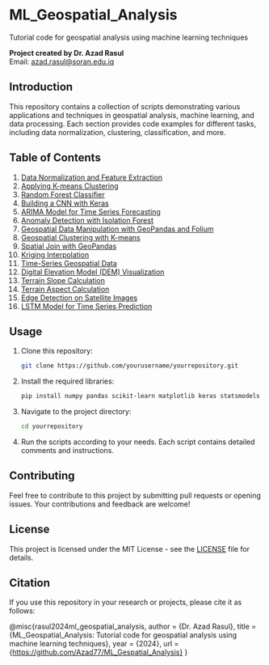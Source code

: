 # ML_Geospatial_Analysis

Tutorial code for geospatial analysis using machine learning techniques

**Project created by Dr. Azad Rasul**  
Email: [azad.rasul@soran.edu.iq](mailto:azad.rasul@soran.edu.iq)

## Introduction

This repository contains a collection of scripts demonstrating various applications and techniques in geospatial analysis, machine learning, and data processing. Each section provides code examples for different tasks, including data normalization, clustering, classification, and more.

## Table of Contents

1. [Data Normalization and Feature Extraction](#data-normalization-and-feature-extraction)
2. [Applying K-means Clustering](#applying-k-means-clustering)
3. [Random Forest Classifier](#random-forest-classifier)
4. [Building a CNN with Keras](#building-a-cnn-with-keras)
5. [ARIMA Model for Time Series Forecasting](#arima-model-for-time-series-forecasting)
6. [Anomaly Detection with Isolation Forest](#anomaly-detection-with-isolation-forest)
7. [Geospatial Data Manipulation with GeoPandas and Folium](#geospatial-data-manipulation-with-geopandas-and-folium)
8. [Geospatial Clustering with K-means](#geospatial-clustering-with-k-means)
9. [Spatial Join with GeoPandas](#spatial-join-with-geopandas)
10. [Kriging Interpolation](#kriging-interpolation)
11. [Time-Series Geospatial Data](#time-series-geospatial-data)
12. [Digital Elevation Model (DEM) Visualization](#digital-elevation-model-dem-visualization)
13. [Terrain Slope Calculation](#terrain-slope-calculation)
14. [Terrain Aspect Calculation](#terrain-aspect-calculation)
15. [Edge Detection on Satellite Images](#edge-detection-on-satellite-images)
16. [LSTM Model for Time Series Prediction](#lstm-model-for-time-series-prediction)

## Usage

1. Clone this repository:
    ```bash
    git clone https://github.com/yourusername/yourrepository.git
    ```

2. Install the required libraries:
    ```bash
    pip install numpy pandas scikit-learn matplotlib keras statsmodels geopandas folium pykrige rasterio scipy
    ```

3. Navigate to the project directory:
    ```bash
    cd yourrepository
    ```

4. Run the scripts according to your needs. Each script contains detailed comments and instructions.

## Contributing

Feel free to contribute to this project by submitting pull requests or opening issues. Your contributions and feedback are welcome!

## License

This project is licensed under the MIT License - see the [LICENSE](LICENSE) file for details.

## Citation

If you use this repository in your research or projects, please cite it as follows:

@misc{rasul2024ml_geospatial_analysis,
author = {Dr. Azad Rasul},
title = {ML_Geospatial_Analysis: Tutorial code for geospatial analysis using machine learning techniques},
year = {2024},
url = {https://github.com/Azad77/ML_Gespatial_Analysis}
}
